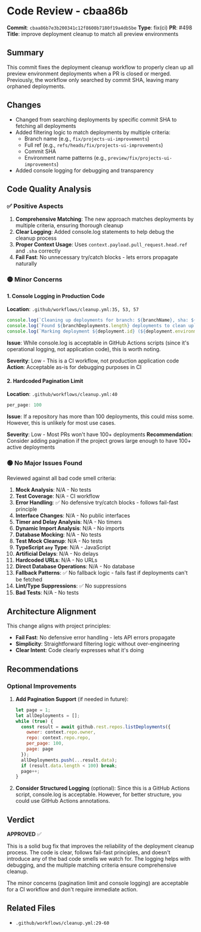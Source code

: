 # Code Review - cbaa86b

**Commit**: `cbaa86b7e3b200341c12f8600b7180f19a4db5be`
**Type**: fix(ci)
**PR**: #498
**Title**: improve deployment cleanup to match all preview environments

## Summary

This commit fixes the deployment cleanup workflow to properly clean up all preview environment deployments when a PR is closed or merged. Previously, the workflow only searched by commit SHA, leaving many orphaned deployments.

## Changes

- Changed from searching deployments by specific commit SHA to fetching all deployments
- Added filtering logic to match deployments by multiple criteria:
  - Branch name (e.g., `fix/projects-ui-improvements`)
  - Full ref (e.g., `refs/heads/fix/projects-ui-improvements`)
  - Commit SHA
  - Environment name patterns (e.g., `preview/fix/projects-ui-improvements`)
- Added console logging for debugging and transparency

## Code Quality Analysis

### ✅ Positive Aspects

1. **Comprehensive Matching**: The new approach matches deployments by multiple criteria, ensuring thorough cleanup
2. **Clear Logging**: Added console.log statements to help debug the cleanup process
3. **Proper Context Usage**: Uses `context.payload.pull_request.head.ref` and `.sha` correctly
4. **Fail Fast**: No unnecessary try/catch blocks - lets errors propagate naturally

### 🟡 Minor Concerns

#### 1. Console Logging in Production Code

**Location**: `.github/workflows/cleanup.yml:35, 53, 57`

```javascript
console.log(`Cleaning up deployments for branch: ${branchName}, sha: ${sha}`);
console.log(`Found ${branchDeployments.length} deployments to clean up`);
console.log(`Marking deployment ${deployment.id} (${deployment.environment}) as inactive`);
```

**Issue**: While console.log is acceptable in GitHub Actions scripts (since it's operational logging, not application code), this is worth noting.

**Severity**: Low - This is a CI workflow, not production application code
**Action**: Acceptable as-is for debugging purposes in CI

#### 2. Hardcoded Pagination Limit

**Location**: `.github/workflows/cleanup.yml:40`

```javascript
per_page: 100
```

**Issue**: If a repository has more than 100 deployments, this could miss some. However, this is unlikely for most use cases.

**Severity**: Low - Most PRs won't have 100+ deployments
**Recommendation**: Consider adding pagination if the project grows large enough to have 100+ active deployments

### 🟢 No Major Issues Found

Reviewed against all bad code smell criteria:

1. **Mock Analysis**: N/A - No tests
2. **Test Coverage**: N/A - CI workflow
3. **Error Handling**: ✅ No defensive try/catch blocks - follows fail-fast principle
4. **Interface Changes**: N/A - No public interfaces
5. **Timer and Delay Analysis**: N/A - No timers
6. **Dynamic Import Analysis**: N/A - No imports
7. **Database Mocking**: N/A - No tests
8. **Test Mock Cleanup**: N/A - No tests
9. **TypeScript `any` Type**: N/A - JavaScript
10. **Artificial Delays**: N/A - No delays
11. **Hardcoded URLs**: N/A - No URLs
12. **Direct Database Operations**: N/A - No database
13. **Fallback Patterns**: ✅ No fallback logic - fails fast if deployments can't be fetched
14. **Lint/Type Suppressions**: ✅ No suppressions
15. **Bad Tests**: N/A - No tests

## Architecture Alignment

This change aligns with project principles:

- **Fail Fast**: No defensive error handling - lets API errors propagate
- **Simplicity**: Straightforward filtering logic without over-engineering
- **Clear Intent**: Code clearly expresses what it's doing

## Recommendations

### Optional Improvements

1. **Add Pagination Support** (if needed in future):
   ```javascript
   let page = 1;
   let allDeployments = [];
   while (true) {
     const result = await github.rest.repos.listDeployments({
       owner: context.repo.owner,
       repo: context.repo.repo,
       per_page: 100,
       page: page
     });
     allDeployments.push(...result.data);
     if (result.data.length < 100) break;
     page++;
   }
   ```

2. **Consider Structured Logging** (optional):
   Since this is a GitHub Actions script, console.log is acceptable. However, for better structure, you could use GitHub Actions annotations.

## Verdict

**APPROVED** ✅

This is a solid bug fix that improves the reliability of the deployment cleanup process. The code is clear, follows fail-fast principles, and doesn't introduce any of the bad code smells we watch for. The logging helps with debugging, and the multiple matching criteria ensure comprehensive cleanup.

The minor concerns (pagination limit and console logging) are acceptable for a CI workflow and don't require immediate action.

## Related Files

- `.github/workflows/cleanup.yml:29-60`
